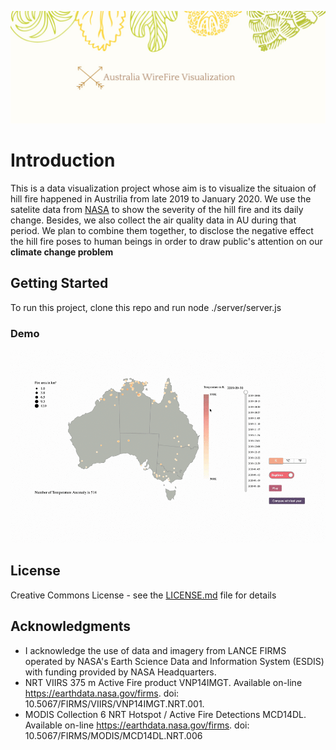 

![title](https://github.com/incandescentxxc/DV_AUFire-Air/blob/master/readme_resources/aus_vis.png)

# Introduction
This is a data visualization project whose aim is to visualize the situaion of hill fire happened in Austrilia from late 2019 to January 2020. We use the satelite data from [NASA](https://firms.modaps.eosdis.nasa.gov/download/) to show the severity of the hill fire and its daily change. Besides, we also collect the air quality data in AU during that period. We plan to combine them together, to disclose the negative effect the hill fire poses to human beings in order to draw public's attention on our <strong>climate change problem</strong>

## Getting Started

To run this project, clone this repo and run
        node ./server/server.js

### Demo

![demo](https://github.com/incandescentxxc/DV_AUFire-Air/blob/master/readme_resources/aus_vis_demo.gif)

## License

Creative Commons License - see the [LICENSE.md](https://github.com/incandescentxxc/DV_AUFire-Air/blob/master/LICENSE) file for
details

## Acknowledgments

- I acknowledge the use of data and imagery from LANCE FIRMS operated by NASA's Earth Science Data and Information System (ESDIS) with funding provided by NASA Headquarters.
- NRT VIIRS 375 m Active Fire product VNP14IMGT. Available on-line <a href="https://earthdata.nasa.gov/firms">https://earthdata.nasa.gov/firms</a>. doi: 10.5067/FIRMS/VIIRS/VNP14IMGT.NRT.001.
- MODIS Collection 6 NRT Hotspot / Active Fire Detections MCD14DL. Available on-line <a href="https://earthdata.nasa.gov/firms">https://earthdata.nasa.gov/firms</a>. doi: 10.5067/FIRMS/MODIS/MCD14DL.NRT.006
